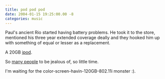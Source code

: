 ```yaml
---
title: pod pod pod
date: 2004-01-15 19:25:00.00 -8
categories: music
---
```

Paul's ancient Rio started having battery problems. He took it to the store, mentioned his three year extended coverage deally and they hooked him up with something of equal or lesser as a replacement.

A 20GB [ipod](http://www.apple.com/ipod/).

So [many people](/000502.php) to be jealous of, so little time.

I'm waiting for the color-screen-havin-120GB-802.11i monster :).
